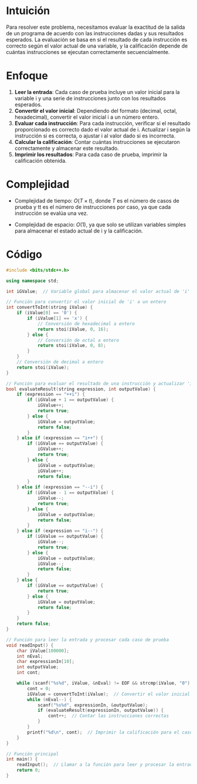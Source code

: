 # Intuición
<!-- Describe your first thoughts on how to solve this problem. -->
Para resolver este problema, necesitamos evaluar la exactitud de la salida de un programa de acuerdo con las instrucciones dadas y sus resultados esperados. La evaluación se basa en si el resultado de cada instrucción es correcto según el valor actual de una variable, y la calificación depende de cuántas instrucciones se ejecutan correctamente secuencialmente.

# Enfoque
<!-- Describe your approach to solving the problem. -->
1. **Leer la entrada**: Cada caso de prueba incluye un valor inicial para la variable i y una serie de instrucciones junto con los resultados esperados.
2. **Convertir el valor inicial**: Dependiendo del formato (decimal, octal, hexadecimal), convertir el valor inicial i a un número entero.
3. **Evaluar cada instrucción**: Para cada instrucción, verificar si el resultado proporcionado es correcto dado el valor actual de i. Actualizar i según la instrucción si es correcta, o ajustar i al valor dado si es incorrecta.
4. **Calcular la calificación**: Contar cuántas instrucciones se ejecutaron correctamente y almacenar este resultado.
5. **Imprimir los resultados**: Para cada caso de prueba, imprimir la calificación obtenida.

# Complejidad
- Complejidad de tiempo: $O(T×t)$, donde $T$ es el número de casos de prueba y tt es el número de instrucciones por caso, ya que cada instrucción se evalúa una vez.

- Complejidad de espacio: $O(1)$, ya que solo se utilizan variables simples para almacenar el estado actual de i y la calificación.

# Código
```cpp
#include <bits/stdc++.h>

using namespace std;

int iGValue;  // Variable global para almacenar el valor actual de 'i'

// Función para convertir el valor inicial de 'i' a un entero
int convertToInt(string iValue) {
    if (iValue[0] == '0') {
        if (iValue[1] == 'x') {
            // Conversión de hexadecimal a entero
            return stoi(iValue, 0, 16);
        } else {
            // Conversión de octal a entero
            return stoi(iValue, 0, 8);
        }
    }
    // Conversión de decimal a entero
    return stoi(iValue);
}

// Función para evaluar el resultado de una instrucción y actualizar 'i'
bool evaluateResult(string expression, int outputValue) {
    if (expression == "++i") {
        if (iGValue + 1 == outputValue) {
            iGValue++;
            return true;
        } else {
            iGValue = outputValue;
            return false;
        }
    } else if (expression == "i++") {
        if (iGValue == outputValue) {
            iGValue++;
            return true;
        } else {
            iGValue = outputValue;
            iGValue++;
            return false;
        }
    } else if (expression == "--i") {
        if (iGValue - 1 == outputValue) {
            iGValue--;
            return true;
        } else {
            iGValue = outputValue;
            return false;
        }
    } else if (expression == "i--") {
        if (iGValue == outputValue) {
            iGValue--;
            return true;
        } else {
            iGValue = outputValue;
            iGValue--;
            return false;
        }
    } else {
        if (iGValue == outputValue) {
            return true;
        } else {
            iGValue = outputValue;
            return false;
        }
    }
    return false;
}

// Función para leer la entrada y procesar cada caso de prueba
void readInput() {
    char iValue[100000];
    int nEval;
    char expressionIn[10];
    int outputValue;
    int cont;

    while (scanf("%s%d", iValue, &nEval) != EOF && strcmp(iValue, "0") != 0 && nEval != 0) {
        cont = 0;
        iGValue = convertToInt(iValue);  // Convertir el valor inicial de 'i'
        while (nEval--) {
            scanf("%s%d", expressionIn, &outputValue);
            if (evaluateResult(expressionIn, outputValue)) {
                cont++;  // Contar las instrucciones correctas
            }
        }
        printf("%d\n", cont);  // Imprimir la calificación para el caso de prueba
    }
}

// Función principal
int main() {
    readInput();  // Llamar a la función para leer y procesar la entrada
    return 0;
}

```
